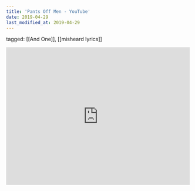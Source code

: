 ```yaml
---
title: 'Pants Off Men - YouTube'
date: 2019-04-29
last_modified_at: 2019-04-29
---
```

tagged: [[And One]], [[misheard lyrics]]
<iframe allow="accelerometer; autoplay; clipboard-write; encrypted-media; gyroscope; picture-in-picture" allowfullscreen="" frameborder="0" height="375" id="youtube_iframe" src="https://www.youtube.com/embed/ipjoWz6toLY?feature=oembed&amp;enablejsapi=1&amp;origin=https://safe.txmblr.com&amp;wmode=opaque" width="500"></iframe>